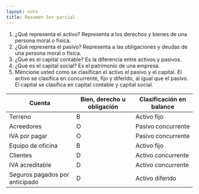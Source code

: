 ```yaml
---
layout: note
title: Resumen 1er parcial
---
```


1. ¿Qué representa el activo?
Representa a los derechos y bienes de una persona moral o física.
2. ¿Qué representa el pasivo?
Representa a las obligaciones y deudas de una persona moral o física.
3. ¿Qué es el capital contable?
Es la diferencia entre activos y pasivos.
4. ¿Qué es el capital social?
Es el patrimonio de una empresa.
5. Mencione usted como se clasifican el activo el pasivo y el capital.
El activo se clasifica en concurrente, fijo y diferido, al igual que el pasivo. El capital se clasifica en capital contable y capital social.

| Cuenta| Bien, derecho u obligación | Clasificación en balance |
|-|-|-|
| Terreno                        |B|Activo fijo|
| Acreedores                     |O|Pasivo concurrente|
| IVA por pagar                  |O|Pasivo concurrente|
| Equipo de oficina              |B|Activo fijo|
| Clientes                       |D|Activo concurrente|
| IVA acreditable                |D|Activo concurrente|
| Seguros pagados por anticipado |D|Activo diferido|